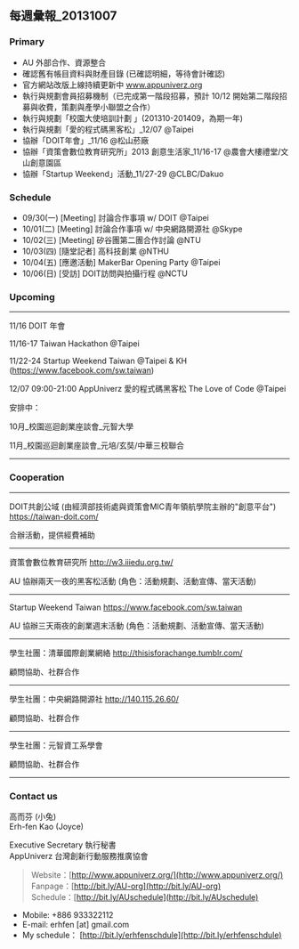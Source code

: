 ## 每週彙報_20131007

### Primary
* AU 外部合作、資源整合
* 確認舊有帳目資料與財產目錄 (已確認明細，等待會計確認)
* 官方網站改版上線持續更新中 www.appuniverz.org
* 執行與規劃會員招募機制（已完成第一階段招募，預計 10/12 開始第二階段招募與收費，策劃與產學小聯盟之合作）
* 執行與規劃「校園大使培訓計劃 」(201310-201409，為期一年)
* 執行與規劃「愛的程式碼黑客松」_12/07 @Taipei
* 協辦「DOIT年會」_11/16 @松山菸廠
* 協辦「資策會數位教育研究所」2013 創意生活家_11/16-17 @農會大樓禮堂/文山創意園區
* 協辦「Startup Weekend」活動_11/27-29 @CLBC/Dakuo


### Schedule

* 09/30(一) [Meeting] 討論合作事項 w/ DOIT @Taipei
* 10/01(二) [Meeting] 討論合作事項 w/ 中央網路開源社 @Skype
* 10/02(三) [Meeting] 矽谷團第二團合作討論 @NTU
* 10/03(四) [隨堂記者] 高科技創業 @NTHU
* 10/04(五) [應邀活動] MakerBar Opening Party @Taipei
* 10/06(日) [受訪] DOIT訪問與拍攝行程 @NCTU


### Upcoming

----------------------------
11/16 DOIT 年會

11/16-17 Taiwan Hackathon @Taipei

11/22-24 Startup Weekend Taiwan @Taipei & KH (https://www.facebook.com/sw.taiwan)

12/07 09:00-21:00 AppUniverz 愛的程式碼黑客松 The Love of Code @Taipei

安排中：

10月_校園巡迴創業座談會_元智大學

11月_校園巡迴創業座談會_元培/玄奘/中華三校聯合

----------------------------



### Cooperation
----------------------------
DOIT共創公域 (由經濟部技術處與資策會MIC青年領航學院主辦的"創意平台") https://taiwan-doit.com/

合辦活動，提供經費補助

----------------------------
資策會數位教育研究所 http://w3.iiiedu.org.tw/

AU 協辦兩天一夜的黑客松活動 (角色：活動規劃、活動宣傳、當天活動)

----------------------------
Startup Weekend Taiwan https://www.facebook.com/sw.taiwan

AU 協辦三天兩夜的創業週末活動 (角色：活動規劃、活動宣傳、當天活動)

----------------------------
學生社團：清華國際創業網絡 http://thisisforachange.tumblr.com/

顧問協助、社群合作

----------------------------
學生社團：中央網路開源社 http://140.115.26.60/

顧問協助、社群合作

----------------------------
學生社團：元智資工系學會

顧問協助、社群合作

----------------------------

### Contact us

高而芬 (小兔) <br/>
Erh-fen Kao (Joyce) <br/>

Executive Secretary 執行秘書 <br/>
AppUniverz 台灣創新行動服務推廣協會 <br/>
> Website：[http://www.appuniverz.org/](http://www.appuniverz.org/) <br/>
> Fanpage：[http://bit.ly/AU-org](http://bit.ly/AU-org) <br/>
> Schedule：[http://bit.ly/AUschedule](http://bit.ly/AUschedule) <br/>

* Mobile: +886 933322112 
* E-mail: erhfen [at] gmail.com 
* My schedule： [http://bit.ly/erhfenschdule](http://bit.ly/erhfenschdule)
